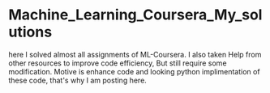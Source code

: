 # Machine_Learning_Coursera_My_solutions
here I solved almost all assignments of ML-Coursera.
I also taken Help from other resources to improve code efficiency, But still require some modification.
Motive is enhance code and looking python implimentation of these code, that's why I am posting here.

